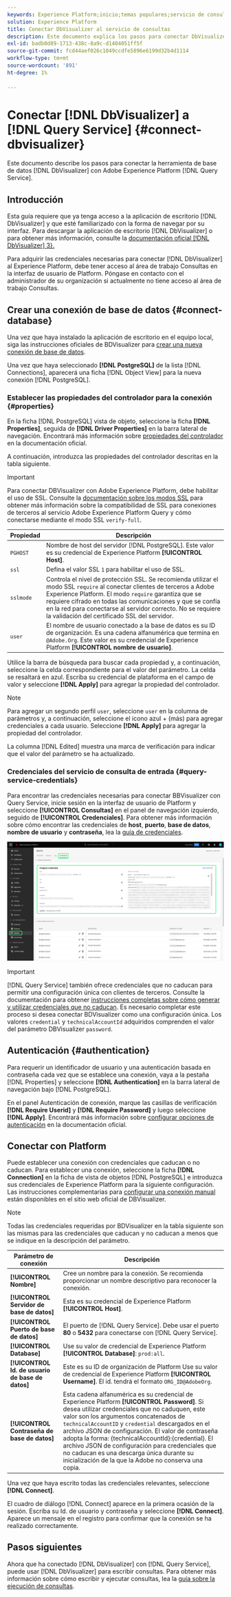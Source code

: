 ```yaml
---
keywords: Experience Platform;inicio;temas populares;servicio de consultas;servicio de consultas;Db Visualizer;DbVisualizer;db visualizer;conectarse al servicio de consultas;
solution: Experience Platform
title: Conectar DbVisualizer al servicio de consultas
description: Este documento explica los pasos para conectar DbVisualizer con el servicio de consultas de Adobe Experience Platform.
exl-id: badb0d89-1713-438c-8a9c-d1404051ff5f
source-git-commit: fcd44aef026c1049ccdfe5896e6199d32b4d1114
workflow-type: tm+mt
source-wordcount: '891'
ht-degree: 1%

---
```


# Conectar [!DNL DbVisualizer] a [!DNL Query Service] {#connect-dbvisualizer}

Este documento describe los pasos para conectar la herramienta de base de datos [!DNL DbVisualizer] con Adobe Experience Platform [!DNL Query Service].

## Introducción

Esta guía requiere que ya tenga acceso a la aplicación de escritorio [!DNL DbVisualizer] y que esté familiarizado con la forma de navegar por su interfaz. Para descargar la aplicación de escritorio [!DNL DbVisualizer] o para obtener más información, consulte la [documentación oficial [!DNL DbVisualizer] 3}.](https://www.dbvis.com/download/)

Para adquirir las credenciales necesarias para conectar [!DNL  DbVisualizer] al Experience Platform, debe tener acceso al área de trabajo Consultas en la interfaz de usuario de Platform. Póngase en contacto con el administrador de su organización si actualmente no tiene acceso al área de trabajo Consultas.

## Crear una conexión de base de datos {#connect-database}

Una vez que haya instalado la aplicación de escritorio en el equipo local, siga las instrucciones oficiales de BDVisualizer para [crear una nueva conexión de base de datos](https://confluence.dbvis.com/display/UG130/Create+a+New+Database+Connection).

Una vez que haya seleccionado **[!DNL PostgreSQL]** de la lista [!DNL Connections], aparecerá una ficha [!DNL Object View] para la nueva conexión [!DNL PostgreSQL].

### Establecer las propiedades del controlador para la conexión {#properties}

En la ficha [!DNL PostgreSQL] vista de objeto, seleccione la ficha **[!DNL Properties]**, seguida de **[!DNL Driver Properties]** en la barra lateral de navegación. Encontrará más información sobre [propiedades del controlador](https://confluence.dbvis.com/display/UG130/Configuring+Connection+Properties#ConfiguringConnectionProperties-DriverProperties) en la documentación oficial.

A continuación, introduzca las propiedades del controlador descritas en la tabla siguiente.

>[!IMPORTANT]
>
>Para conectar DBVisualizer con Adobe Experience Platform, debe habilitar el uso de SSL. Consulte la [documentación sobre los modos SSL](./ssl-modes.md) para obtener más información sobre la compatibilidad de SSL para conexiones de terceros al servicio Adobe Experience Platform Query y cómo conectarse mediante el modo SSL `verify-full`.

| Propiedad | Descripción |
| ------ | ------ |
| `PGHOST` | Nombre de host del servidor [!DNL PostgreSQL]. Este valor es su credencial de Experience Platform **[!UICONTROL Host]**. |
| `ssl` | Defina el valor SSL `1` para habilitar el uso de SSL. |
| `sslmode` | Controla el nivel de protección SSL. Se recomienda utilizar el modo SSL `require` al conectar clientes de terceros a Adobe Experience Platform. El modo `require` garantiza que se requiere cifrado en todas las comunicaciones y que se confía en la red para conectarse al servidor correcto. No se requiere la validación del certificado SSL del servidor. |
| `user` | El nombre de usuario conectado a la base de datos es su ID de organización. Es una cadena alfanumérica que termina en `@Adobe.Org`. Este valor es su credencial de Experience Platform **[!UICONTROL nombre de usuario]**. |

Utilice la barra de búsqueda para buscar cada propiedad y, a continuación, seleccione la celda correspondiente para el valor del parámetro. La celda se resaltará en azul. Escriba su credencial de plataforma en el campo de valor y seleccione **[!DNL Apply]** para agregar la propiedad del controlador.

>[!NOTE]
>
>Para agregar un segundo perfil `user`, seleccione `user` en la columna de parámetros y, a continuación, seleccione el icono azul + (más) para agregar credenciales a cada usuario. Seleccione **[!DNL Apply]** para agregar la propiedad del controlador.

La columna [!DNL Edited] muestra una marca de verificación para indicar que el valor del parámetro se ha actualizado.

### Credenciales del servicio de consulta de entrada {#query-service-credentials}

Para encontrar las credenciales necesarias para conectar BBVisualizer con Query Service, inicie sesión en la interfaz de usuario de Platform y seleccione **[!UICONTROL Consultas]** en el panel de navegación izquierdo, seguido de **[!UICONTROL Credenciales]**. Para obtener más información sobre cómo encontrar las credenciales de **host**, **puerto**, **base de datos**, **nombre de usuario** y **contraseña**, lea la [guía de credenciales](../ui/credentials.md).

![Se resaltaron la página Credenciales del área de trabajo Consultas de Experience Platform con las credenciales y las credenciales que caducan.](../images/clients/dbvisualizer/query-service-credentials-page.png)

>[!IMPORTANT]
>
>[!DNL Query Service] también ofrece credenciales que no caducan para permitir una configuración única con clientes de terceros. Consulte la documentación para obtener [instrucciones completas sobre cómo generar y utilizar credenciales que no caducan](../ui/credentials.md#non-expiring-credentials). Es necesario completar este proceso si desea conectar BDVisualizer como una configuración única. Los valores `credential` y `technicalAccountId` adquiridos comprenden el valor del parámetro DBVisualizer `password`.

## Autenticación {#authentication}

Para requerir un identificador de usuario y una autenticación basada en contraseña cada vez que se establece una conexión, vaya a la pestaña [!DNL Properties] y seleccione **[!DNL Authentication]** en la barra lateral de navegación bajo [!DNL PostgreSQL].

En el panel Autenticación de conexión, marque las casillas de verificación **[!DNL Require Userid]** y **[!DNL Require Password]** y luego seleccione **[!DNL Apply]**. Encontrará más información sobre [configurar opciones de autenticación](https://confluence.dbvis.com/display/UG140/Setting+Common+Authentication+Options) en la documentación oficial.

## Conectar con Platform

Puede establecer una conexión con credenciales que caducan o no caducan. Para establecer una conexión, seleccione la ficha **[!DNL Connection]** en la ficha de vista de objetos [!DNL PostgreSQL] e introduzca sus credenciales de Experience Platform para la siguiente configuración. Las instrucciones complementarias para [configurar una conexión manual](https://confluence.dbvis.com/display/UG100/Setting+Up+a+Connection+Manually) están disponibles en el sitio web oficial de DBVisualizer.

>[!NOTE]
>
>Todas las credenciales requeridas por BDVisualizer en la tabla siguiente son las mismas para las credenciales que caducan y no caducan a menos que se indique en la descripción del parámetro.

| Parámetro de conexión | Descripción |
|---|---|
| **[!UICONTROL Nombre]** | Cree un nombre para la conexión. Se recomienda proporcionar un nombre descriptivo para reconocer la conexión. |
| **[!UICONTROL Servidor de base de datos]** | Esta es su credencial de Experience Platform **[!UICONTROL Host]**. |
| **[!UICONTROL Puerto de base de datos]** | El puerto de [!DNL Query Service]. Debe usar el puerto **80** o **5432** para conectarse con [!DNL Query Service]. |
| **[!UICONTROL Database]** | Use su valor de credencial de Experience Platform **[!UICONTROL Database]**: `prod:all`. |
| **[!UICONTROL Id. de usuario de base de datos]** | Este es su ID de organización de Platform Use su valor de credencial de Experience Platform **[!UICONTROL Username]**. El id. tendrá el formato `ORG_ID@AdobeOrg`. |
| **[!UICONTROL Contraseña de base de datos]** | Esta cadena alfanumérica es su credencial de Experience Platform **[!UICONTROL Password]**. Si desea utilizar credenciales que no caduquen, este valor son los argumentos concatenados de `technicalAccountID` y `credential` descargados en el archivo JSON de configuración. El valor de contraseña adopta la forma: {technicalAccountId}:{credential}. El archivo JSON de configuración para credenciales que no caducan es una descarga única durante su inicialización de la que la Adobe no conserva una copia. |

Una vez que haya escrito todas las credenciales relevantes, seleccione **[!DNL Connect]**.

El cuadro de diálogo [!DNL Connect] aparece en la primera ocasión de la sesión. Escriba su Id. de usuario y contraseña y seleccione **[!DNL Connect]**. Aparece un mensaje en el registro para confirmar que la conexión se ha realizado correctamente.

## Pasos siguientes

Ahora que ha conectado [!DNL DbVisualizer] con [!DNL Query Service], puede usar [!DNL DbVisualizer] para escribir consultas. Para obtener más información sobre cómo escribir y ejecutar consultas, lea la [guía sobre la ejecución de consultas](../best-practices/writing-queries.md).
